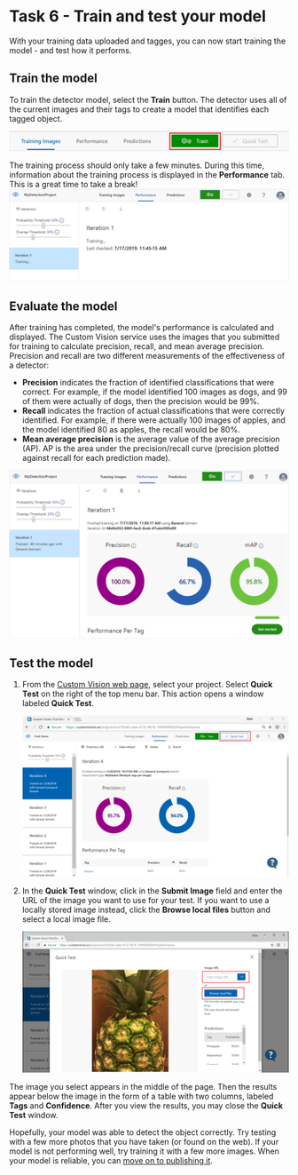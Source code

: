 # Task 6 - Train and test your model

With your training data uploaded and tagges, you can now start training the model - and test how it performs.

## Train the model

To train the detector model, select the **Train** button. The detector uses all of the current images and their tags to create a model that identifies each tagged object.

![The train button in the top right of the web page's header toolbar](./media/06/train01.png)

The training process should only take a few minutes. During this time, information about the training process is displayed in the **Performance** tab. This is a great time to take a break!
![The browser window with a training dialog in the main section](./media/06/training.png)


## Evaluate the model

After training has completed, the model's performance is calculated and displayed. The Custom Vision service uses the images that you submitted for training to calculate precision, recall, and mean average precision. Precision and recall are two different measurements of the effectiveness of a detector:

- **Precision** indicates the fraction of identified classifications that were correct. For example, if the model identified 100 images as dogs, and 99 of them were actually of dogs, then the precision would be 99%.
- **Recall** indicates the fraction of actual classifications that were correctly identified. For example, if there were actually 100 images of apples, and the model identified 80 as apples, the recall would be 80%.
- **Mean average precision** is the average value of the average precision (AP). AP is the area under the precision/recall curve (precision plotted against recall for each prediction made).

![The training results show the overall precision and recall, and mean average precision.](./media/06/trained-performance.png)


## Test the model
1. From the [Custom Vision web page](https://customvision.ai), select your project. Select **Quick Test** on the right of the top menu bar. This action opens a window labeled **Quick Test**.

    ![The Quick Test button is shown in the upper right corner of the window.](./media/06/quick-test-button.png)

2. In the **Quick Test** window, click in the **Submit Image** field and enter the URL of the image you want to use for your test. If you want to use a locally stored image instead, click the **Browse local files** button and select a local image file.

    ![Image of the submit image page](./media/06/submit-image.png)

The image you select appears in the middle of the page. Then the results appear below the image in the form of a table with two columns, labeled **Tags** and **Confidence**. After you view the results, you may close the **Quick Test** window.

Hopefully, your model was able to detect the object correctly. Try testing with a few more photos that you have taken (or found on the web). If your model is not performing well, try training it with a few more images. When your model is reliable, you can [move on to publishing it](07-Publish%20your%20model.md).



